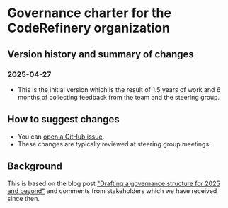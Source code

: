 # Governance charter for the CodeRefinery organization


## Version history and summary of changes

### 2025-04-27

- This is the initial version which is the result of 1.5 years of work and 6
  months of collecting feedback from the team and the steering group.


## How to suggest changes

- You can [open a GitHub issue](https://github.com/coderefinery/governance-charter/issues).
- These changes are typically reviewed at steering group meetings.


## Background

This is based on the blog post
["Drafting a governance structure for 2025 and beyond"](https://coderefinery.org/blog/2024/04/19/drafting-a-governance/) and
comments from stakeholders which we have received since then.
